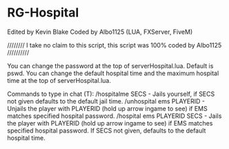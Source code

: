 # RG-Hospital
Edited by Kevin Blake
Coded by Albo1125 (LUA, FXServer, FiveM) 

//////// I take no claim to this script, this script was 100% coded by Albo1125 ////////// 

You can change the password at the top of serverHospital.lua. Default is pswd.
You can change the default hospital time and the maximum hospital time at the top of serverHospital.lua.

Commands to type in chat (T):
/hospitalme SECS - Jails yourself, if SECS not given defaults to the default jail time.
/unhospital ems PLAYERID - Unjails the player with PLAYERID (hold up arrow ingame to see) if EMS matches specified hospital password.
/hospital ems PLAYERID SECS - Jails the player with PLAYERID (hold up arrow ingame to see) if EMS matches specified hospital password. If SECS not given, defaults to the default hospital time.
